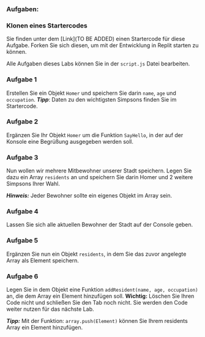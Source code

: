 ### Aufgaben: 

### Klonen eines Startercodes

Sie finden unter dem [Link](TO BE ADDED) einen Startercode für diese Aufgabe. Forken Sie sich diesen, um mit der Entwicklung in Replit starten zu können.

Alle Aufgaben dieses Labs können Sie in der `script.js` Datei bearbeiten.

### Aufgabe 1

Erstellen Sie ein Objekt `Homer` und speichern Sie darin `name`, `age` und `occupation`.
***Tipp***: Daten zu den wichtigsten Simpsons finden Sie im Startercode.

### Aufgabe 2
Ergänzen Sie Ihr Objekt `Homer` um die Funktion `SayHello`, in der auf der Konsole eine Begrüßung ausgegeben werden soll.

### Aufgabe 3
Nun wollen wir mehrere Mitbewohner unserer Stadt speichern. Legen Sie dazu ein Array `residents` an und speichern Sie darin Homer und 2 weitere Simpsons Ihrer Wahl.

***Hinweis:*** Jeder Bewohner sollte ein eigenes Objekt im Array sein.

### Aufgabe 4
Lassen Sie sich alle aktuellen Bewohner der Stadt auf der Console geben. 

### Aufgabe 5
Ergänzen Sie nun ein Objekt `residents`, in dem Sie das zuvor angelegte Array als Element speichern.

### Aufgabe 6
Legen Sie in dem Objekt eine Funktion `addResident(name, age, occupation)` an, die dem Array ein Element hinzufügen soll.
**Wichtig:** Löschen Sie Ihren Code nicht und schließen Sie den Tab noch nicht. Sie werden den Code weiter nutzen für das nächste Lab.

***Tipp:*** Mit der Funktion: `array.push(Element)` können Sie Ihrem residents Array ein Element hinzufügen.